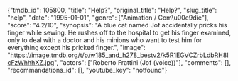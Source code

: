 {"tmdb_id": 105800, "title": "Help?", "original_title": "Help?", "slug_title": "help", "date": "1995-01-01", "genre": ["Animation / Com\u00e9die"], "score": "4.2/10", "synopsis": "A blue cat named Jof accidentally pricks his finger while sewing. He rushes off to the hospital to get his finger examined, only to deal with a doctor and his minions who want to test him for everything except his pricked finger.", "image": "https://image.tmdb.org/t/p/w185_and_h278_bestv2/k5R1EGVCZrbLdbRH8IcFzWhhhXZ.jpg", "actors": ["Roberto Frattini (Jof (voice))"], "comments": [], "recommandations_id": [], "youtube_key": "notfound"}